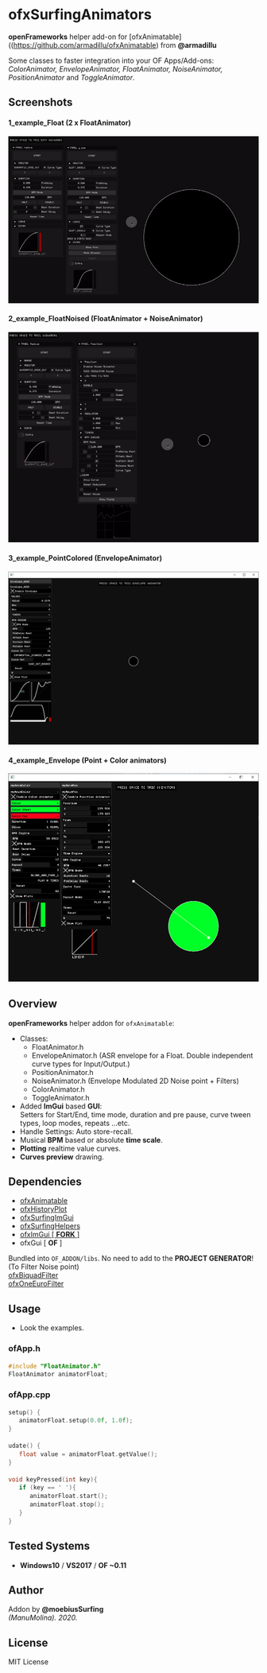 # ofxSurfingAnimators

**openFrameworks** helper add-on for [ofxAnimatable]((https://github.com/armadillu/ofxAnimatable) from **@armadillu**  
 
Some classes to faster integration into your OF Apps/Add-ons:  
*ColorAnimator, EnvelopeAnimator, FloatAnimator, NoiseAnimator, PositionAnimator* and *ToggleAnimator*.

## Screenshots

#### 1_example_Float (2 x FloatAnimator)
![gif](/readme_images/1_example_Float.gif?raw=true "gif")  

#### 2_example_FloatNoised (FloatAnimator + NoiseAnimator)
![gif](/readme_images/2_example_FloatNoised.gif?raw=true "gif")  

#### 3_example_PointColored (EnvelopeAnimator)
![image](/readme_images/3_example_PointColored.PNG?raw=true "image")

#### 4_example_Envelope (Point + Color animators)
![image](/readme_images/4_example_Envelope.PNG?raw=true "image")
 	
## Overview
**openFrameworks** helper addon for ```ofxAnimatable```:
* Classes:
   * FloatAnimator.h
   * EnvelopeAnimator.h (ASR envelope for a Float. Double independent curve types for Input/Output.)
   * PositionAnimator.h
   * NoiseAnimator.h (Envelope Modulated 2D Noise point + Filters)
   * ColorAnimator.h
   * ToggleAnimator.h
* Added **ImGui** based **GUI**:  
Setters for Start/End, time mode, duration and pre pause, curve tween types, loop modes, repeats ...etc. 
* Handle Settings: Auto store-recall.
* Musical **BPM** based or absolute **time scale**.
* **Plotting** realtime value curves.
* **Curves preview** drawing.

## Dependencies
* [ofxAnimatable](https://github.com/armadillu/ofxAnimatable)  
* [ofxHistoryPlot](https://github.com/moebiussurfing/ofxHistoryPlot)  
* [ofxSurfingImGui](https://github.com/moebiussurfing/ofxSurfingImGui)  
* [ofxSurfingHelpers](https://github.com/moebiussurfing/ofxSurfingHelpers)  
* [ofxImGui [ **FORK** ]](https://github.com/Daandelange/ofxImGui/tree/ofParameters-Helpers-Test)
* ofxGui [ **OF** ]

Bundled into ```OF_ADDON/libs```. No need to add to the **PROJECT GENERATOR**!    
(To Filter Noise point)  
[ofxBiquadFilter](https://github.com/dzlonline/ofxBiquadFilter)  
[ofxOneEuroFilter](https://github.com/i-n-g-o/ofxOneEuroFilter)

## Usage
- Look the examples.

### ofApp.h
```.c++
#include "FloatAnimator.h"
FloatAnimator animatorFloat;
```

### ofApp.cpp
```.c++
setup() {
   animatorFloat.setup(0.0f, 1.0f);
}

udate() {
   float value = animatorFloat.getValue();
}

void keyPressed(int key){
   if (key == ' '){
      animatorFloat.start();
      animatorFloat.stop();
   }
}
```

## Tested Systems
- **Windows10** / **VS2017** / **OF ~0.11**

## Author
Addon by **@moebiusSurfing**  
*(ManuMolina). 2020.*

## License
MIT License
